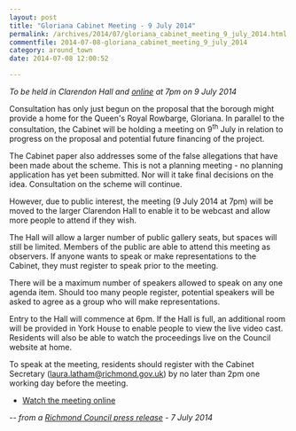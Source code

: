```yaml
---
layout: post
title: "Gloriana Cabinet Meeting - 9 July 2014"
permalink: /archives/2014/07/gloriana_cabinet_meeting_9_july_2014.html
commentfile: 2014-07-08-gloriana_cabinet_meeting_9_july_2014
category: around_town
date: 2014-07-08 12:00:52

---
```


<em>To be held in Clarendon Hall and [online](http://www.richmond.public-i.tv/core/portal/home) at 7pm on 9 July 2014</em>

Consultation has only just begun on the proposal that the borough might provide a home for the Queen's Royal Rowbarge, Gloriana. In parallel to the consultation, the Cabinet will be holding a meeting on 9<sup>th</sup> July in relation to progress on the proposal and potential future financing of the project.

The Cabinet paper also addresses some of the false allegations that have been made about the scheme. This is not a planning meeting - no planning application has yet been submitted. Nor will it take final decisions on the idea. Consultation on the scheme will continue.

However, due to public interest, the meeting (9 July 2014 at 7pm) will be moved to the larger Clarendon Hall to enable it to be webcast and allow more people to attend if they wish.

The Hall will allow a larger number of public gallery seats, but spaces will still be limited. Members of the public are able to attend this meeting as observers. If anyone wants to speak or make representations to the Cabinet, they must register to speak prior to the meeting.

There will be a maximum number of speakers allowed to speak on any one agenda item. Should too many people register, potential speakers will be asked to agree as a group who will make representations.

Entry to the Hall will commence at 6pm. If the Hall is full, an additional room will be provided in York House to enable people to view the live video cast. Residents will also be able to watch the proceedings live on the Council website at home.

To speak at the meeting, residents should register with the Cabinet Secretary ([laura.latham@richmond.gov.uk](mailto:laura.latham@richmond.gov.uk)) by no later than 2pm one working day before the meeting.

-   [Watch the meeting online](http://www.richmond.public-i.tv/core/portal/home)

<cite>-- from a [Richmond Council press release](http://www.richmond.gov.uk/home/council/news/older_news/july_2014/cabinet_meeting_to_be_held_in_clarendon_hall.htm) - 7 July 2014</cite>
